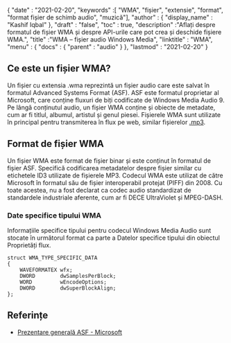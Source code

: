 {
  "date" : "2021-02-20",
  "keywords" :[ "WMA", "fișier", "extensie", "format", "format fișier de schimb audio", "muzică"],
  "author" : {
    "display_name" : "Kashif Iqbal"
},
  "draft" : "false",
  "toc" : true,
  "description" :"Aflați despre formatul de fișier WMA și despre API-urile care pot crea și deschide fișiere WMA.",
  "title" :"WMA – fișier audio Windows Media",
  "linktitle" : "WMA",
  "menu" : {
    "docs" : {
      "parent" : "audio"
}
},
  "lastmod" : "2021-02-20"
}

## Ce este un fișier WMA?

Un fișier cu extensia .wma reprezintă un fișier audio care este salvat în formatul Advanced Systems Format (ASF). ASF este formatul proprietar al Microsoft, care conține fluxuri de biți codificate de Windows Media Audio 9. Pe lângă conținutul audio, un fișier WMA conține și obiecte de metadate, cum ar fi titlul, albumul, artistul și genul piesei. Fișierele WMA sunt utilizate în principal pentru transmiterea în flux pe web, similar fișierelor [.mp3](/ro/audio/mp3/).

## Format de fișier WMA

Un fișier WMA este format de fișier binar și este conținut în formatul de fișier ASF. Specifică codificarea metadatelor despre fișier similar cu etichetele ID3 utilizate de fișierele MP3. Codecul WMA este utilizat de către Microsoft în formatul său de fișier interoperabil protejat (PIFF) din 2008. Cu toate acestea, nu a fost declarat ca codec audio standardizat de standardele industriale aferente, cum ar fi DECE UltraViolet și MPEG-DASH.

### Date specifice tipului WMA

Informațiile specifice tipului pentru codecul Windows Media Audio sunt stocate în următorul format ca parte a Datelor specifice tipului din obiectul Proprietăți flux.

```
struct WMA_TYPE_SPECIFIC_DATA
{
    WAVEFORMATEX wfx;
    DWORD        dwSamplesPerBlock;
    WORD         wEncodeOptions;
    DWORD        dwSuperBlockAlign;
};
```
## Referințe

* [Prezentare generală ASF - Microsoft](https://learn.microsoft.com/en-us/windows/win32/wmformat/overview-of-the-asf-format)

